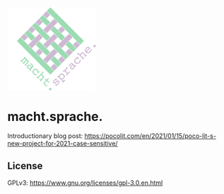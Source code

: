 <img src="logo.svg" alt="macht.sprache. logo" width="200"/>

# macht.sprache.

Introductionary blog post: https://pocolit.com/en/2021/01/15/poco-lit-s-new-project-for-2021-case-sensitive/

## License
GPLv3: https://www.gnu.org/licenses/gpl-3.0.en.html
